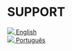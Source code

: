 # SUPPORT
[![](https://fcasfs-of.cloud-fs.net/Icon/en.png) English](https://player.fcasfs-of.cloud-fs.net/support-en) <br/>
[![](https://fcasfs-of.cloud-fs.net/Icon/br.png) Português](https://player.fcasfs-of.cloud-fs.net/support-br)

